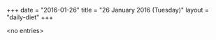 +++
date = "2016-01-26"
title = "26 January 2016 (Tuesday)"
layout = "daily-diet"
+++

\<no entries\>